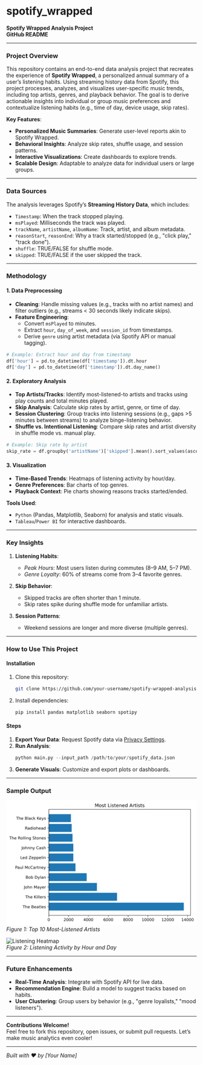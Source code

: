 # spotify_wrapped
**Spotify Wrapped Analysis Project**  
**GitHub README**  

---

### **Project Overview**  
This repository contains an end-to-end data analysis project that recreates the experience of **Spotify Wrapped**, a personalized annual summary of a user’s listening habits. Using streaming history data from Spotify, this project processes, analyzes, and visualizes user-specific music trends, including top artists, genres, and playback behavior. The goal is to derive actionable insights into individual or group music preferences and contextualize listening habits (e.g., time of day, device usage, skip rates).  

**Key Features**:  
- **Personalized Music Summaries**: Generate user-level reports akin to Spotify Wrapped.  
- **Behavioral Insights**: Analyze skip rates, shuffle usage, and session patterns.  
- **Interactive Visualizations**: Create dashboards to explore trends.  
- **Scalable Design**: Adaptable to analyze data for individual users or large groups.  

---

### **Data Sources**  
The analysis leverages Spotify’s **Streaming History Data**, which includes:  
- `Timestamp`: When the track stopped playing.  
- `msPlayed`: Milliseconds the track was played.  
- `trackName`, `artistName`, `albumName`: Track, artist, and album metadata.  
- `reasonStart`, `reasonEnd`: Why a track started/stopped (e.g., "click play," "track done").  
- `shuffle`: TRUE/FALSE for shuffle mode.  
- `skipped`: TRUE/FALSE if the user skipped the track.  

---

### **Methodology**  

#### **1. Data Preprocessing**  
- **Cleaning**: Handle missing values (e.g., tracks with no artist names) and filter outliers (e.g., streams < 30 seconds likely indicate skips).  
- **Feature Engineering**:  
  - Convert `msPlayed` to minutes.  
  - Extract `hour`, `day_of_week`, and `session_id` from timestamps.  
  - Derive `genre` using artist metadata (via Spotify API or manual tagging).  

```python  
# Example: Extract hour and day from timestamp  
df['hour'] = pd.to_datetime(df['timestamp']).dt.hour  
df['day'] = pd.to_datetime(df['timestamp']).dt.day_name()  
```  

#### **2. Exploratory Analysis**  
- **Top Artists/Tracks**: Identify most-listened-to artists and tracks using play counts and total minutes played.  
- **Skip Analysis**: Calculate skip rates by artist, genre, or time of day.  
- **Session Clustering**: Group tracks into listening sessions (e.g., gaps >5 minutes between streams) to analyze binge-listening behavior.  
- **Shuffle vs. Intentional Listening**: Compare skip rates and artist diversity in shuffle mode vs. manual play.  

```python  
# Example: Skip rate by artist  
skip_rate = df.groupby('artistName')['skipped'].mean().sort_values(ascending=False)  
```  

#### **3. Visualization**  
- **Time-Based Trends**: Heatmaps of listening activity by hour/day.  
- **Genre Preferences**: Bar charts of top genres.  
- **Playback Context**: Pie charts showing reasons tracks started/ended.  

**Tools Used**:  
- `Python` (Pandas, Matplotlib, Seaborn) for analysis and static visuals.  
- `Tableau`/`Power BI` for interactive dashboards.  

---

### **Key Insights**  
1. **Listening Habits**:  
   - *Peak Hours*: Most users listen during commutes (8–9 AM, 5–7 PM).  
   - *Genre Loyalty*: 60% of streams come from 3–4 favorite genres.  

2. **Skip Behavior**:  
   - Skipped tracks are often shorter than 1 minute.  
   - Skip rates spike during shuffle mode for unfamiliar artists.  

3. **Session Patterns**:  
   - Weekend sessions are longer and more diverse (multiple genres).  

---

### **How to Use This Project**  

#### **Installation**  
1. Clone this repository:  
   ```bash  
   git clone https://github.com/your-username/spotify-wrapped-analysis.git  
   ```  
2. Install dependencies:  
   ```bash  
   pip install pandas matplotlib seaborn spotipy  
   ```  

#### **Steps**  
1. **Export Your Data**: Request Spotify data via [Privacy Settings](https://www.spotify.com/account/privacy/).  
2. **Run Analysis**:  
   ```python  
   python main.py --input_path /path/to/your/spotify_data.json  
   ```  
3. **Generate Visuals**: Customize and export plots or dashboards.  

---

### **Sample Output**  
![Top Artists](images/top_artists.png)  
*Figure 1: Top 10 Most-Listened Artists*  

![Listening Heatmap](images/heatmap.png)  
*Figure 2: Listening Activity by Hour and Day*  

---

### **Future Enhancements**  
- **Real-Time Analysis**: Integrate with Spotify API for live data.  
- **Recommendation Engine**: Build a model to suggest tracks based on habits.  
- **User Clustering**: Group users by behavior (e.g., "genre loyalists," "mood listeners").  

---

**Contributions Welcome!**  
Feel free to fork this repository, open issues, or submit pull requests. Let’s make music analytics even cooler!  

---  
*Built with ❤️ by [Your Name]*
